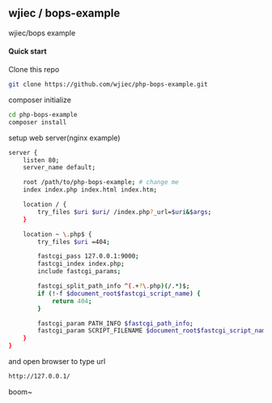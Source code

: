 wjiec / bops-example
--------------------

wjiec/bops example


#### Quick start

Clone this repo
```bash
git clone https://github.com/wjiec/php-bops-example.git
```

composer initialize
```bash
cd php-bops-example
composer install
```

setup web server(nginx example)
```bash
server {
    listen 80;
    server_name default;

    root /path/to/php-bops-example; # change me
    index index.php index.html index.htm;

    location / {
        try_files $uri $uri/ /index.php?_url=$uri&$args;
    }

    location ~ \.php$ {
        try_files $uri =404;

        fastcgi_pass 127.0.0.1:9000;
        fastcgi_index index.php;
        include fastcgi_params;

        fastcgi_split_path_info ^(.+?\.php)(/.*)$;
        if (!-f $document_root$fastcgi_script_name) {
            return 404;
        }

        fastcgi_param PATH_INFO $fastcgi_path_info;
        fastcgi_param SCRIPT_FILENAME $document_root$fastcgi_script_name;
    }
}
```

and open browser to type url
```bash
http://127.0.0.1/
```

boom~
